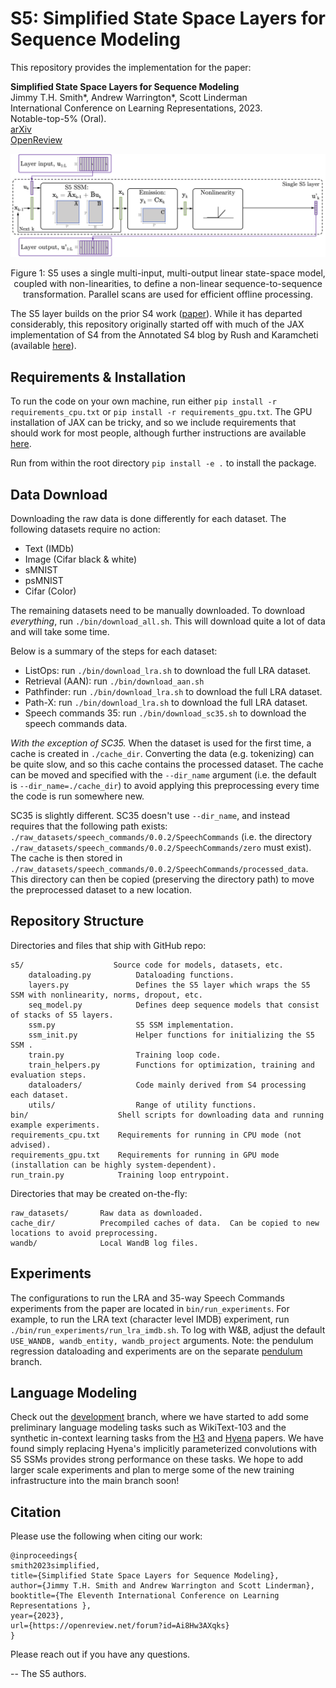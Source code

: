 # S5: Simplified State Space Layers for Sequence Modeling

This repository provides the implementation for the
paper:

**Simplified State Space Layers for Sequence Modeling**  
Jimmy T.H. Smith\*, Andrew Warrington\*, Scott Linderman  
International Conference on Learning Representations, 2023.  
Notable-top-5% (Oral).  
[arXiv](https://arxiv.org/abs/2208.04933)  
[OpenReview](https://openreview.net/forum?id=Ai8Hw3AXqks)

![](./docs/figures/pngs/s5-matrix-blocks.png)
<p style="text-align: center;">
Figure 1:  S5 uses a single multi-input, multi-output linear state-space model, coupled with non-linearities, to define a non-linear sequence-to-sequence transformation. Parallel scans are used for efficient offline processing. 
</p>


The S5 layer builds on the prior S4 work ([paper](https://arxiv.org/abs/2111.00396)). While it has departed considerably, this repository originally started off with much of the JAX implementation of S4 from the
Annotated S4 blog by Rush and Karamcheti (available [here](https://github.com/srush/annotated-s4)).


## Requirements & Installation
To run the code on your own machine, run either `pip install -r requirements_cpu.txt` or `pip install -r requirements_gpu.txt`.  The GPU installation of JAX can be tricky, and so we include requirements that should work for most people, although further instructions are available [here](https://github.com/google/jax#installation).

Run from within the root directory `pip install -e .` to install the package. 


## Data Download
Downloading the raw data is done differently for each dataset.  The following datasets require no action:
- Text (IMDb)
- Image (Cifar black & white)
- sMNIST
- psMNIST
- Cifar (Color)

The remaining datasets need to be manually downloaded.  To download _everything_, run `./bin/download_all.sh`.  This will download quite a lot of data and will take some time.  

Below is a summary of the steps for each dataset:
- ListOps: run `./bin/download_lra.sh` to download the full LRA dataset.  
- Retrieval (AAN): run `./bin/download_aan.sh`
- Pathfinder: run `./bin/download_lra.sh` to download the full LRA dataset.
- Path-X: run `./bin/download_lra.sh` to download the full LRA dataset.
- Speech commands 35: run `./bin/download_sc35.sh` to download the speech commands data.

*With the exception of SC35.*  When the dataset is used for the first time, a cache is created in `./cache_dir`.  Converting the data (e.g. tokenizing) can be quite slow, and so this cache contains the processed dataset.  The cache can be moved and specified with the `--dir_name` argument (i.e. the default is `--dir_name=./cache_dir`) to avoid applying this preprocessing every time the code is run somewhere new.

SC35 is slightly different.  SC35 doesn't use `--dir_name`, and instead requires that the following path exists: `./raw_datasets/speech_commands/0.0.2/SpeechCommands` (i.e. the directory `./raw_datasets/speech_commands/0.0.2/SpeechCommands/zero` must exist).  The cache is then stored in `./raw_datasets/speech_commands/0.0.2/SpeechCommands/processed_data`.  This directory can then be copied (preserving the directory path) to move the preprocessed dataset to a new location.


## Repository Structure
Directories and files that ship with GitHub repo:
```
s5/                    Source code for models, datasets, etc.
    dataloading.py          Dataloading functions.
    layers.py               Defines the S5 layer which wraps the S5 SSM with nonlinearity, norms, dropout, etc.
    seq_model.py            Defines deep sequence models that consist of stacks of S5 layers.
    ssm.py                  S5 SSM implementation.
    ssm_init.py             Helper functions for initializing the S5 SSM .
    train.py                Training loop code.
    train_helpers.py        Functions for optimization, training and evaluation steps.
    dataloaders/            Code mainly derived from S4 processing each dataset.
    utils/                  Range of utility functions.
bin/                    Shell scripts for downloading data and running example experiments.
requirements_cpu.txt    Requirements for running in CPU mode (not advised).
requirements_gpu.txt    Requirements for running in GPU mode (installation can be highly system-dependent).
run_train.py            Training loop entrypoint.
```

Directories that may be created on-the-fly:
```
raw_datasets/       Raw data as downloaded.
cache_dir/          Precompiled caches of data.  Can be copied to new locations to avoid preprocessing.
wandb/              Local WandB log files.
```

## Experiments

The configurations to run the LRA and 35-way Speech Commands experiments from the paper are located in  `bin/run_experiments`. For example,
to run the LRA text (character level IMDB) experiment, run `./bin/run_experiments/run_lra_imdb.sh`. 
To log with W&B, adjust the default `USE_WANDB, wandb_entity, wandb_project` arguments. 
Note: the pendulum
regression dataloading and experiments are on the separate [pendulum](https://github.com/lindermanlab/S5/tree/pendulum) branch.

## Language Modeling
Check out the [development](https://github.com/lindermanlab/S5/tree/development) branch, where we have started to add some preliminary language modeling tasks such 
as WikiText-103 and the synthetic in-context learning tasks from the [H3](https://arxiv.org/abs/2212.14052) and [Hyena](https://arxiv.org/abs/2302.10866) papers.
We have found simply replacing Hyena's implicitly parameterized convolutions with S5 SSMs provides strong performance on these tasks.
We hope to add larger scale experiments and plan to merge some of the new training infrastructure into the main branch soon!


## Citation
Please use the following when citing our work:
```
@inproceedings{
smith2023simplified,
title={Simplified State Space Layers for Sequence Modeling},
author={Jimmy T.H. Smith and Andrew Warrington and Scott Linderman},
booktitle={The Eleventh International Conference on Learning Representations },
year={2023},
url={https://openreview.net/forum?id=Ai8Hw3AXqks}
}
```

Please reach out if you have any questions.

-- The S5 authors.
